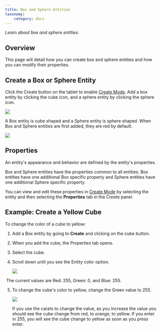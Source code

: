```yaml
---
title: Box and Sphere Entities
taxonomy:
    category: docs
---
```


*Learn about box and sphere entities.*

## Overview

This page will detail how you can create box and sphere entities and how you can modify their properties. 

## Create a Box or Sphere Entity

Click the Create button on the tablet to enable [Create Mode](../create-mode). Add a box entity by clicking the cube icon, and a sphere entity by clicking the sphere icon. 

![](\create-button-open.png)

A Box entity is cube shaped and a Sphere entity is sphere shaped. When Box and Sphere entities are first added, they are red by default.

![](\box-and-sphere.png)

## Properties

An entity's appearance and behavior are defined by the entity's properties.

Box and Sphere entities have the properties common to all entities. Box entities have one additional Box specific property and Sphere entities have one additional Sphere specific property.

You can view and edit these properties in [Create Mode](../create-mode) by selecting the entity and then selecting the **Properties** tab in the *Create* panel.

## Example: Create a Yellow Cube

To change the color of a cube to yellow:

1. Add a Box entity by going to **Create** and clicking on the cube button.  


2. When you add the cube, the Properties tab opens.

3. Select the cube. 

4. Scroll down until you see the Entity color option.

   ![](\cube-properties.png)




​     The current values are Red: 255, Green: 0, and Blue: 255.

5. To change the cube's color to yellow, change the Green value to 255.

   ![](\cube-yellow.png)

   If you use the carats to change the value, as you increase the value you should see the cube change from red, to orange, to yellow. If you enter in 255, you will see the cube change to yellow as soon as you press enter.

   